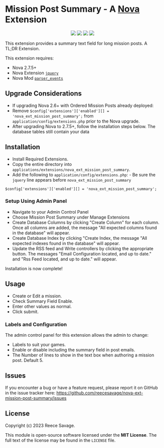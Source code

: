 # Mission Post Summary - A [Nova](https://anodyne-productions.com/nova) Extension

<p align="center">
  <a href="https://github.com/reecesavage/nova-ext-mission-post-summary/releases/tag/v1.1.0"><img src="https://img.shields.io/badge/Version-v1.1.0-brightgreen.svg"></a>
  <a href="http://www.anodyne-productions.com/nova"><img src="https://img.shields.io/badge/Nova-v2.7.5-orange.svg"></a>
  <a href="https://www.php.net"><img src="https://img.shields.io/badge/PHP-v8.x-blue.svg"></a>
  <a href="https://opensource.org/licenses/MIT"><img src="https://img.shields.io/badge/license-MIT-red.svg"></a>
</p>

This extension provides a summary text field for long mission posts. A TL;DR Extension.

This extension requires:

- Nova 2.7.5+
- Nova Extension [`jquery`](https://github.com/jonmatterson/nova-ext-jquery)
- Nova Mod [`parser_events`](https://github.com/jonmatterson/nova-mod-parser_events)

## Upgrade Considerations
- If upgrading Nova 2.6+ with Ordered Mission Posts already deployed:
- Remove `$config['extensions']['enabled'][] = 'nova_ext_mission_post_summary';` from `application/config/extensions.php` prior to the Nova upgrade.
- After upgrading Nova to 2.7.5+, follow the installation steps below. The database tables still contain your data

## Installation

- Install Required Extensions.
- Copy the entire directory into `applications/extensions/nova_ext_mission_post_summary`.
- Add the following to `application/config/extensions.php`: - Be sure the `jquery` line appears before `nova_ext_mission_post_summary`
```
$config['extensions']['enabled'][] = 'nova_ext_mission_post_summary';
```

### Setup Using Admin Panel

- Navigate to your Admin Control Panel
- Choose Mission Post Summary under Manage Extensions
- Create Database Columns by clicking "Create Column" for each column. Once all columns are added, the message "All expected columns found in the database" will appear.
- Create Database Index by clicking "Create Index, the message "All expected indexes found in the database" will appear.
- Update the RSS feed and Write controllers by clicking the appropriate button. The messages "Email Configuration located, and up to date." and "Rss Feed located, and up to date." will appear.

Installation is now complete!

## Usage

- Create or Edit a mission.
- Check Summary Field Enable.
- Enter other values as normal.
- Click submit.

### Labels and Configuration
The admin control panel for this extension allows the admin to change:
- Labels to suit your games. 
- Enable or disable including the summary field in post emails. 
- The Number of lines to show in the text box when authoring a mission post. Default 5.

## Issues

If you encounter a bug or have a feature request, please report it on GitHub in the issue tracker here: https://github.com/reecesavage/nova-ext-mission-post-summary/issues

## License

Copyright (c) 2023 Reece Savage.

This module is open-source software licensed under the **MIT License**. The full text of the license may be found in the `LICENSE` file.
